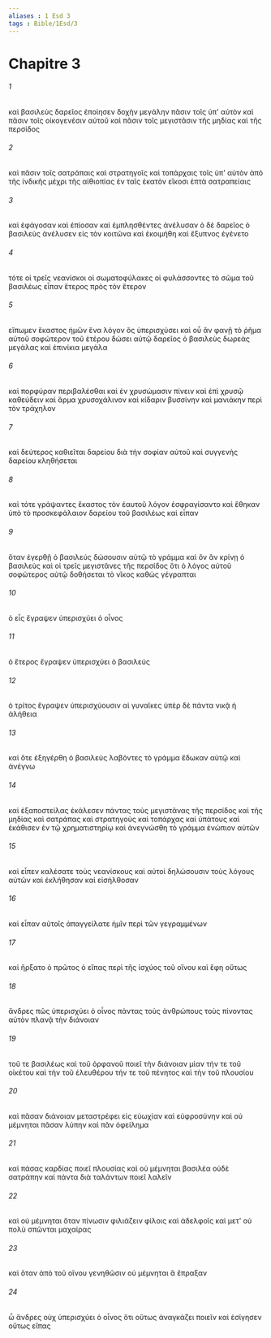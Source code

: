 ```yaml
---
aliases : 1 Esd 3
tags : Bible/1Esd/3
---
```


# Chapitre 3

###### 1
καὶ βασιλεὺς δαρεῖος ἐποίησεν δοχὴν μεγάλην πᾶσιν τοῖς ὑπ' αὐτὸν καὶ πᾶσιν τοῖς οἰκογενέσιν αὐτοῦ καὶ πᾶσιν τοῖς μεγιστᾶσιν τῆς μηδίας καὶ τῆς περσίδος
###### 2
καὶ πᾶσιν τοῖς σατράπαις καὶ στρατηγοῖς καὶ τοπάρχαις τοῖς ὑπ' αὐτὸν ἀπὸ τῆς ἰνδικῆς μέχρι τῆς αἰθιοπίας ἐν ταῖς ἑκατὸν εἴκοσι ἑπτὰ σατραπείαις
###### 3
καὶ ἐφάγοσαν καὶ ἐπίοσαν καὶ ἐμπλησθέντες ἀνέλυσαν ὁ δὲ δαρεῖος ὁ βασιλεὺς ἀνέλυσεν εἰς τὸν κοιτῶνα καὶ ἐκοιμήθη καὶ ἔξυπνος ἐγένετο
###### 4
τότε οἱ τρεῖς νεανίσκοι οἱ σωματοφύλακες οἱ φυλάσσοντες τὸ σῶμα τοῦ βασιλέως εἶπαν ἕτερος πρὸς τὸν ἕτερον
###### 5
εἴπωμεν ἕκαστος ἡμῶν ἕνα λόγον ὃς ὑπερισχύσει καὶ οὗ ἂν φανῇ τὸ ῥῆμα αὐτοῦ σοφώτερον τοῦ ἑτέρου δώσει αὐτῷ δαρεῖος ὁ βασιλεὺς δωρεὰς μεγάλας καὶ ἐπινίκια μεγάλα
###### 6
καὶ πορφύραν περιβαλέσθαι καὶ ἐν χρυσώμασιν πίνειν καὶ ἐπὶ χρυσῷ καθεύδειν καὶ ἅρμα χρυσοχάλινον καὶ κίδαριν βυσσίνην καὶ μανιάκην περὶ τὸν τράχηλον
###### 7
καὶ δεύτερος καθιεῖται δαρείου διὰ τὴν σοφίαν αὐτοῦ καὶ συγγενὴς δαρείου κληθήσεται
###### 8
καὶ τότε γράψαντες ἕκαστος τὸν ἑαυτοῦ λόγον ἐσφραγίσαντο καὶ ἔθηκαν ὑπὸ τὸ προσκεφάλαιον δαρείου τοῦ βασιλέως καὶ εἶπαν
###### 9
ὅταν ἐγερθῇ ὁ βασιλεύς δώσουσιν αὐτῷ τὸ γράμμα καὶ ὃν ἂν κρίνῃ ὁ βασιλεὺς καὶ οἱ τρεῖς μεγιστᾶνες τῆς περσίδος ὅτι ὁ λόγος αὐτοῦ σοφώτερος αὐτῷ δοθήσεται τὸ νῖκος καθὼς γέγραπται
###### 10
ὁ εἷς ἔγραψεν ὑπερισχύει ὁ οἶνος
###### 11
ὁ ἕτερος ἔγραψεν ὑπερισχύει ὁ βασιλεύς
###### 12
ὁ τρίτος ἔγραψεν ὑπερισχύουσιν αἱ γυναῖκες ὑπὲρ δὲ πάντα νικᾷ ἡ ἀλήθεια
###### 13
καὶ ὅτε ἐξηγέρθη ὁ βασιλεύς λαβόντες τὸ γράμμα ἔδωκαν αὐτῷ καὶ ἀνέγνω
###### 14
καὶ ἐξαποστείλας ἐκάλεσεν πάντας τοὺς μεγιστᾶνας τῆς περσίδος καὶ τῆς μηδίας καὶ σατράπας καὶ στρατηγοὺς καὶ τοπάρχας καὶ ὑπάτους καὶ ἐκάθισεν ἐν τῷ χρηματιστηρίῳ καὶ ἀνεγνώσθη τὸ γράμμα ἐνώπιον αὐτῶν
###### 15
καὶ εἶπεν καλέσατε τοὺς νεανίσκους καὶ αὐτοὶ δηλώσουσιν τοὺς λόγους αὐτῶν καὶ ἐκλήθησαν καὶ εἰσήλθοσαν
###### 16
καὶ εἶπαν αὐτοῖς ἀπαγγείλατε ἡμῖν περὶ τῶν γεγραμμένων
###### 17
καὶ ἤρξατο ὁ πρῶτος ὁ εἴπας περὶ τῆς ἰσχύος τοῦ οἴνου καὶ ἔφη οὕτως
###### 18
ἄνδρες πῶς ὑπερισχύει ὁ οἶνος πάντας τοὺς ἀνθρώπους τοὺς πίνοντας αὐτὸν πλανᾷ τὴν διάνοιαν
###### 19
τοῦ τε βασιλέως καὶ τοῦ ὀρφανοῦ ποιεῖ τὴν διάνοιαν μίαν τήν τε τοῦ οἰκέτου καὶ τὴν τοῦ ἐλευθέρου τήν τε τοῦ πένητος καὶ τὴν τοῦ πλουσίου
###### 20
καὶ πᾶσαν διάνοιαν μεταστρέφει εἰς εὐωχίαν καὶ εὐφροσύνην καὶ οὐ μέμνηται πᾶσαν λύπην καὶ πᾶν ὀφείλημα
###### 21
καὶ πάσας καρδίας ποιεῖ πλουσίας καὶ οὐ μέμνηται βασιλέα οὐδὲ σατράπην καὶ πάντα διὰ ταλάντων ποιεῖ λαλεῖν
###### 22
καὶ οὐ μέμνηται ὅταν πίνωσιν φιλιάζειν φίλοις καὶ ἀδελφοῖς καὶ μετ' οὐ πολὺ σπῶνται μαχαίρας
###### 23
καὶ ὅταν ἀπὸ τοῦ οἴνου γενηθῶσιν οὐ μέμνηται ἃ ἔπραξαν
###### 24
ὦ ἄνδρες οὐχ ὑπερισχύει ὁ οἶνος ὅτι οὕτως ἀναγκάζει ποιεῖν καὶ ἐσίγησεν οὕτως εἴπας
